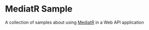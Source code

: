 # MediatR Sample
A collection of samples about using [MediatR](https://www.google.com) in a Web API application
